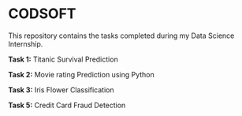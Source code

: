 # CODSOFT
This repository contains the tasks completed during my Data Science Internship. 

**Task 1:** Titanic Survival Prediction

**Task 2:** Movie rating Prediction using Python

**Task 3:** Iris Flower Classification

**Task 5:** Credit Card Fraud Detection
